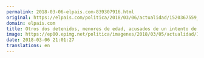 ```yaml
---
permalink: 2018-03-06-elpais.com-839307916.html
original: https://elpais.com/politica/2018/03/06/actualidad/1520367559_382028.html#?ref=rss&format=simple&link=link
domain: elpais.com
title: Otros dos detenidos, menores de edad, acusados de un intento de agresión sexual en Jaén
image: https://ep00.epimg.net/politica/imagenes/2018/03/05/actualidad/1520258498_310628_1520264341_rrss_normal.jpg
date: 2018-03-06 21:01:27
translations: en
---
```



